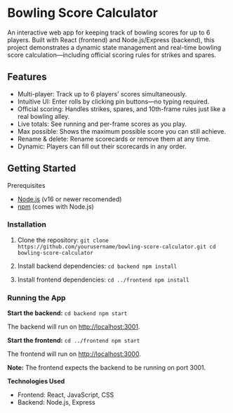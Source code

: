 # Bowling Score Calculator

An interactive web app for keeping track of bowling scores for up to 6 players. Built with React (frontend) and Node.js/Express (backend), this project demonstrates a dynamic state management and real-time bowling score calculation—including official scoring rules for strikes and spares.

## Features
* Multi-player: Track up to 6 players’ scores simultaneously.
* Intuitive UI: Enter rolls by clicking pin buttons—no typing required.
* Official scoring: Handles strikes, spares, and 10th-frame rules just like a real bowling alley.
* Live totals: See running and per-frame scores as you play.
* Max possible: Shows the maximum possible score you can still achieve.
* Rename & delete: Rename scorecards or remove them at any time.
* Dynamic: Players can fill out their scorecards in any order.

## Getting Started
Prerequisites
* [Node.js](https://nodejs.org/en) (v16 or newer recomended)
* [npm](https://www.npmjs.com/) (comes with Node.js)

### Installation

1. Clone the repository:
   `git clone https://github.com/yourusername/bowling-score-calculator.git
    cd bowling-score-calculator`

2. Install backend dependencies:
   `cd backend
    npm install`

3. Install frontend dependencies:
   `cd ../frontend
    npm install`

### Running the App

**Start the backend:**
    `cd backend
    npm start`

The backend will run on [http://localhost:3001](http://localhost:3001).

**Start the frontend:**
    `cd ../frontend
    npm start`

The frontend will run on [http://localhost:3000](http://localhost:3000).

**Note:** The frontend expects the backend to be running on port 3001.

**Technologies Used**
* Frontend: React, JavaScript, CSS
* Backend: Node.js, Express
